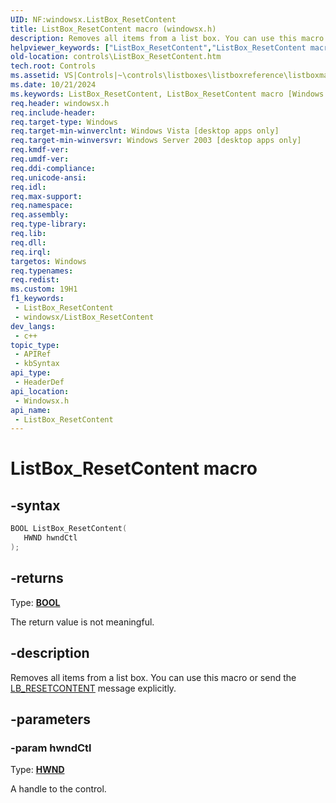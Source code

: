 ```yaml
---
UID: NF:windowsx.ListBox_ResetContent
title: ListBox_ResetContent macro (windowsx.h)
description: Removes all items from a list box. You can use this macro or send the LB_RESETCONTENT message explicitly.
helpviewer_keywords: ["ListBox_ResetContent","ListBox_ResetContent macro [Windows Controls]","_win32_ListBox_ResetContent","_win32_ListBox_ResetContent_cpp","controls.ListBox_ResetContent","controls._win32_ListBox_ResetContent","windowsx/ListBox_ResetContent"]
old-location: controls\ListBox_ResetContent.htm
tech.root: Controls
ms.assetid: VS|Controls|~\controls\listboxes\listboxreference\listboxmacros\listbox_resetcontent.htm
ms.date: 10/21/2024
ms.keywords: ListBox_ResetContent, ListBox_ResetContent macro [Windows Controls], _win32_ListBox_ResetContent, _win32_ListBox_ResetContent_cpp, controls.ListBox_ResetContent, controls._win32_ListBox_ResetContent, windowsx/ListBox_ResetContent
req.header: windowsx.h
req.include-header: 
req.target-type: Windows
req.target-min-winverclnt: Windows Vista [desktop apps only]
req.target-min-winversvr: Windows Server 2003 [desktop apps only]
req.kmdf-ver: 
req.umdf-ver: 
req.ddi-compliance: 
req.unicode-ansi: 
req.idl: 
req.max-support: 
req.namespace: 
req.assembly: 
req.type-library: 
req.lib: 
req.dll: 
req.irql: 
targetos: Windows
req.typenames: 
req.redist: 
ms.custom: 19H1
f1_keywords:
 - ListBox_ResetContent
 - windowsx/ListBox_ResetContent
dev_langs:
 - c++
topic_type:
 - APIRef
 - kbSyntax
api_type:
 - HeaderDef
api_location:
 - Windowsx.h
api_name:
 - ListBox_ResetContent
---
```


# ListBox_ResetContent macro

## -syntax

```cpp
BOOL ListBox_ResetContent(
   HWND hwndCtl
);
```

## -returns

Type: **[BOOL](/windows/desktop/winprog/windows-data-types)**

The return value is not meaningful.


## -description

Removes all items from a list box.  You can use this macro or send the <a href="/windows/desktop/Controls/lb-resetcontent">LB_RESETCONTENT</a> message explicitly.

## -parameters

### -param hwndCtl

Type: <b><a href="/windows/desktop/WinProg/windows-data-types">HWND</a></b>

A handle to the control.
